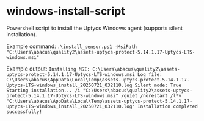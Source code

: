 # windows-install-script
Powershell script to install the Uptycs Windows agent (supports silent installation). 

Example command: 
`.\install_sensor.ps1 -MsiPath "C:\Users\abacus\quality2\assets-uptycs-protect-5.14.1.17-Uptycs-LTS-windows.msi"`

Example output: 
`Installing MSI: C:\Users\abacus\quality2\assets-uptycs-protect-5.14.1.17-Uptycs-LTS-windows.msi
Log file: C:\Users\abacus\AppData\Local\Temp\assets-uptycs-protect-5.14.1.17-Uptycs-LTS-windows_install_20250721_032110.log
Silent mode: True
Starting installation...
/i "C:\Users\abacus\quality2\assets-uptycs-protect-5.14.1.17-Uptycs-LTS-windows.msi" /quiet /norestart /l*v "C:\Users\abacus\AppData\Local\Temp\assets-uptycs-protect-5.14.1.17-Uptycs-LTS-windows_install_20250721_032110.log"
Installation completed successfully!`

